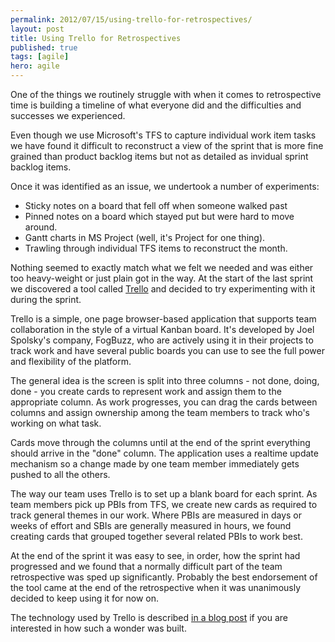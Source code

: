 ```yaml
---
permalink: 2012/07/15/using-trello-for-retrospectives/
layout: post
title: Using Trello for Retrospectives
published: true
tags: [agile]
hero: agile
---
```


One of the things we routinely struggle with when it comes to retrospective
time is building a timeline of what everyone did and the difficulties and
successes we experienced.

Even though we use Microsoft's TFS to capture individual work item tasks
we have found it difficult to reconstruct a view of the sprint that is more
fine grained than product backlog items but not as detailed as invidual
sprint backlog items.

Once it was identified as an issue, we undertook a number of experiments:

- Sticky notes on a board that fell off when someone walked past
- Pinned notes on a board which stayed put but were hard to move around.
- Gantt charts in MS Project (well, it's Project for one thing).
- Trawling through individual TFS items to reconstruct the month.

Nothing seemed to exactly match what we felt we needed and was either too
heavy-weight or just plain got in the way. At the start of the last sprint
we discovered a tool called [Trello](https://trello.com) and decided to
try experimenting with it during the sprint.

Trello is a simple, one page browser-based application that supports team
collaboration in the style of a virtual Kanban board. It's developed by Joel
Spolsky's company, FogBuzz, who are actively using it in their projects to
track work and have several public boards you can use to see the full power
and flexibility of the platform.

The general idea is the screen is split into three columns - not done, doing,
done - you create cards to represent work and assign them to the appropriate
column. As work progresses, you can drag the cards between columns and assign
ownership among the team members to track who's working on what task.

Cards move through the columns until at the end of the sprint everything
should arrive in the "done" column. The application uses a realtime update
mechanism so a change made by one team member immediately gets pushed to
all the others.

The way our team uses Trello is to set up a blank board for each sprint. As
team members pick up PBIs from TFS, we create new cards as required to track
general themes in our work. Where PBIs are measured in days or weeks of effort
and SBIs are generally measured in hours, we found creating cards that
grouped together several related PBIs to work best.

At the end of the sprint it was easy to see, in order, how the sprint had
progressed and we found that a normally difficult part of the team retrospective
was sped up significantly. Probably the best endorsement of the tool came
at the end of the retrospective when it was unanimously decided to keep using
it for now on.

The technology used by Trello is described [in a blog post](http://blog.fogcreek.com/the-trello-tech-stack)
if you are interested in how such a wonder was built.
